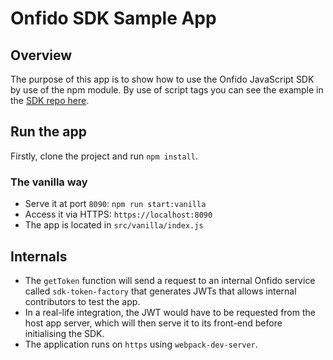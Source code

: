 # Onfido SDK Sample App

## Overview

The purpose of this app is to show how to use the Onfido JavaScript SDK by use of the npm module.
By use of script tags you can see the example in the
[SDK repo here](https://github.com/onfido/onfido-sdk-ui).

## Run the app

Firstly, clone the project and run `npm install`.

### The vanilla way

- Serve it at port `8090`: `npm run start:vanilla`
- Access it via HTTPS: `https://localhost:8090`
- The app is located in `src/vanilla/index.js`

## Internals

- The `getToken` function will send a request to an internal Onfido service
  called `sdk-token-factory` that generates JWTs that allows internal contributors to test the app.
- In a real-life integration, the JWT would have to be requested from the host app server,
  which will then serve it to its front-end before initialising the SDK.
- The application runs on `https` using `webpack-dev-server`.
